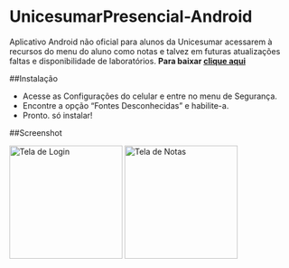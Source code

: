 # UnicesumarPresencial-Android

Aplicativo Android não oficial para alunos da Unicesumar acessarem à recursos do menu do aluno como notas e talvez em futuras atualizações
faltas e disponibilidade de laboratórios.
**Para baixar [clique aqui](https://drive.google.com/file/d/0B7cyPe6K_rNiOHotY1pXa3JGU3M/view?usp=sharing)**

##Instalação

- Acesse as Configurações do celular e entre no menu de Segurança.
- Encontre a opção “Fontes Desconhecidas” e habilite-a.
- Pronto. só instalar!

##Screenshot

<img src="https://i.imgsafe.org/982b2d2be6.png" alt="Tela de Login" title="Tela de Login" width="200"/>
<img src="https://i.imgsafe.org/982b84903c.png" alt="Tela de Notas" title="Tela de Notas" width="200""/>
